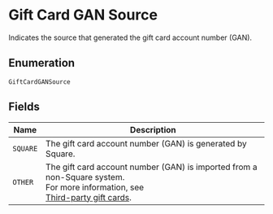 
# Gift Card GAN Source

Indicates the source that generated the gift card
account number (GAN).

## Enumeration

`GiftCardGANSource`

## Fields

| Name | Description |
|  --- | --- |
| `SQUARE` | The gift card account number (GAN) is generated by Square. |
| `OTHER` | The gift card account number (GAN) is imported from a non-Square system.<br>For more information, see<br>[Third-party gift cards](https://developer.squareup.com/docs/gift-cards/using-gift-cards-api#third-party-gift-cards). |

